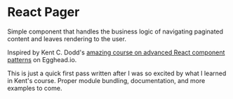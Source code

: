 # React Pager

Simple component that handles the business logic of navigating paginated content and leaves rendering to the user.

Inspired by Kent C. Dodd's [amazing course on advanced React component patterns](https://egghead.io/courses/advanced-react-component-patterns) on Egghead.io.

This is just a quick first pass written after I was so excited by what I learned in Kent's course. Proper module bundling, documentation, and more examples to come.